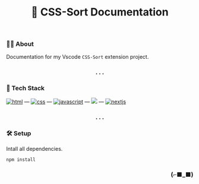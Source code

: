 <h1 align="center">🧾 CSS-Sort Documentation</h1>

<br>

### 👨‍💻 About

Documentation for my Vscode `CSS-Sort` extension project.

<h3 align="center">. . .</h3>

### 🧰 Tech Stack

[<img alt="html" src="https://img.shields.io/badge/HTML-239120?style=for-the-badge&logo=html5&logoColor=white" />](https://developer.mozilla.org/en-US/docs/Web/HTML) — 
[<img alt="css" src="https://img.shields.io/badge/CSS-1572B6?style=for-the-badge&logo=css3&logoColor=white" />](https://developer.mozilla.org/en-US/docs/Web/CSS) —
[<img alt="javascript" src="https://img.shields.io/badge/JavaScript-323330?style=for-the-badge&logo=javascript&logoColor=F7DF1E" />](https://developer.mozilla.org/en-US/docs/Web/javascript) —
[<img src="https://img.shields.io/badge/react%20-%2320232a.svg?&style=for-the-badge&logo=react&logoColor=%2361DAFB" />](https://reactjs.org/) —
[<img alt="nextjs" src="https://img.shields.io/badge/next.js-000000?style=for-the-badge&logo=nextdotjs&logoColor=white" />](https://nextjs.org/)

<h3 align="center">. . .</h3>

### 🛠 Setup

Intall all dependencies.

`npm install`

<h3 align="right">(⌐■_■)</h3>
